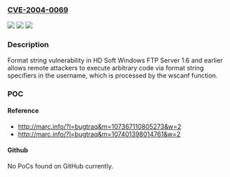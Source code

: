 ### [CVE-2004-0069](https://cve.mitre.org/cgi-bin/cvename.cgi?name=CVE-2004-0069)
![](https://img.shields.io/static/v1?label=Product&message=n%2Fa&color=blue)
![](https://img.shields.io/static/v1?label=Version&message=n%2Fa&color=blue)
![](https://img.shields.io/static/v1?label=Vulnerability&message=n%2Fa&color=brighgreen)

### Description

Format string vulnerability in HD Soft Windows FTP Server 1.6 and earlier allows remote attackers to execute arbitrary code via format string specifiers in the username, which is processed by the wscanf function.

### POC

#### Reference
- http://marc.info/?l=bugtraq&m=107367110805273&w=2
- http://marc.info/?l=bugtraq&m=107401398014761&w=2

#### Github
No PoCs found on GitHub currently.

